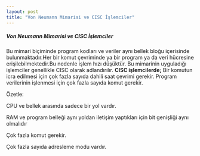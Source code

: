 ```yaml
---
layout: post
title: "Von Neumann Mimarisi ve CISC İşlemciler"
---
```


##### Von Neumann Mimarisi ve CISC İşlemciler

Bu mimari biçiminde program kodları ve veriler aynı bellek bloğu içerisinde bulunmaktadır.Her bir komut çevriminde ya bir program ya da veri hücresine erişilebilmektedir.Bu nedenle işlem hızı düşüktür.
Bu mimarinin uyguladığı işlemciler genellikle CISC olarak adlandırılır.
**CISC işlemcilerde;**
Bir komutun icra edilmesi için çok fazla sayıda dahili saat çevrimi gerekir.
Program verilerinin işlenmesi için çok fazla sayıda komut gerekir.



Özetle:

CPU ve bellek arasında sadece bir yol vardır.

RAM ve program belleği aynı yoldan iletişim yaptıkları için bit genişliği aynı olmalıdır

Çok fazla komut gerekir.

Çok fazla sayıda adresleme modu vardır.
